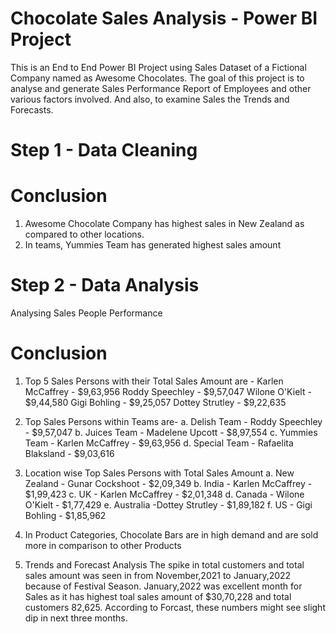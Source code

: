 # Chocolate Sales Analysis - Power BI Project
This is an End to End Power BI Project using Sales Dataset of a Fictional Company named as Awesome Chocolates. The goal of this project is to analyse and generate Sales Performance Report of Employees and other various factors involved. And also, to examine Sales the Trends and Forecasts. 
# Step 1 - Data Cleaning
# Conclusion
1. Awesome Chocolate Company has highest sales in New Zealand as compared to other locations.
2. In teams, Yummies Team has generated highest sales amount

# Step 2 - Data Analysis
Analysing Sales People Performance
# Conclusion
1. Top 5 Sales Persons with their Total Sales Amount are - 
Karlen McCaffrey - $9,63,956 
Roddy Speechley - $9,57,047
Wilone O'Kielt - $9,44,580
Gigi Bohling - $9,25,057
Dottey Strutley - $9,22,635 

2. Top Sales Persons within Teams are-
a. Delish Team - Roddy Speechley - $9,57,047
b. Juices Team - Madelene Upcott - $8,97,554
c. Yummies Team - Karlen McCaffrey - $9,63,956
d. Special Team - Rafaelita Blaksland - $9,03,616

3. Location wise Top Sales Persons with Total Sales Amount
a. New Zealand - Gunar Cockshoot - $2,09,349
b. India - Karlen McCaffrey - $1,99,423
c. UK - Karlen McCaffrey - $2,01,348
d. Canada - Wilone O'Kielt - $1,77,429
e. Australia -Dottey Strutley - $1,89,182
f. US - Gigi Bohling - $1,85,962

4. In Product Categories, Chocolate Bars are in high demand and are sold more in comparison to other Products  
5. Trends and Forecast Analysis
The spike in total customers and total sales amount was seen in from November,2021 to January,2022 because of Festival Season. January,2022 was excellent month for Sales as it has highest toal sales amount of $30,70,228 and total customers 82,625. According to Forcast, these numbers might see slight dip in next three months.
 




 
